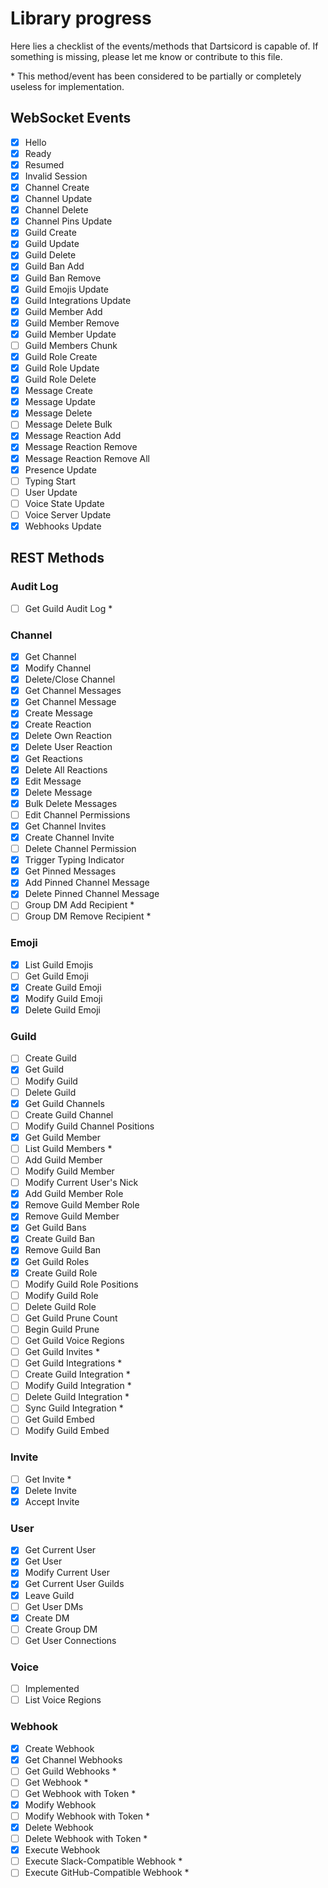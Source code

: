 # Library progress

Here lies a checklist of the events/methods that Dartsicord is capable of.
If something is missing, please let me know or contribute to this file.

\* This method/event has been considered to be partially or completely useless for implementation.

## WebSocket Events

- [x] Hello
- [x] Ready
- [x] Resumed
- [x] Invalid Session
- [x] Channel Create
- [x] Channel Update
- [x] Channel Delete
- [x] Channel Pins Update
- [x] Guild Create
- [x] Guild Update
- [x] Guild Delete
- [x] Guild Ban Add
- [x] Guild Ban Remove
- [x] Guild Emojis Update
- [x] Guild Integrations Update
- [x] Guild Member Add
- [x] Guild Member Remove
- [x] Guild Member Update
- [ ] Guild Members Chunk
- [x] Guild Role Create
- [x] Guild Role Update
- [x] Guild Role Delete
- [x] Message Create
- [x] Message Update
- [x] Message Delete
- [ ] Message Delete Bulk
- [x] Message Reaction Add
- [x] Message Reaction Remove
- [x] Message Reaction Remove All
- [x] Presence Update
- [ ] Typing Start
- [ ] User Update
- [ ] Voice State Update
- [ ] Voice Server Update
- [x] Webhooks Update

## REST Methods

### Audit Log

- [ ] Get Guild Audit Log \*

### Channel

- [x] Get Channel
- [x] Modify Channel
- [x] Delete/Close Channel
- [x] Get Channel Messages
- [x] Get Channel Message
- [x] Create Message
- [x] Create Reaction
- [x] Delete Own Reaction
- [x] Delete User Reaction
- [x] Get Reactions
- [x] Delete All Reactions
- [x] Edit Message
- [x] Delete Message
- [x] Bulk Delete Messages
- [ ] Edit Channel Permissions
- [x] Get Channel Invites
- [x] Create Channel Invite
- [ ] Delete Channel Permission
- [x] Trigger Typing Indicator
- [x] Get Pinned Messages
- [x] Add Pinned Channel Message
- [x] Delete Pinned Channel Message
- [ ] Group DM Add Recipient \*
- [ ] Group DM Remove Recipient \*

### Emoji

- [x] List Guild Emojis
- [ ] Get Guild Emoji
- [x] Create Guild Emoji
- [x] Modify Guild Emoji
- [x] Delete Guild Emoji

### Guild

- [ ] Create Guild
- [x] Get Guild
- [ ] Modify Guild
- [ ] Delete Guild
- [x] Get Guild Channels
- [ ] Create Guild Channel
- [ ] Modify Guild Channel Positions
- [x] Get Guild Member
- [ ] List Guild Members \*
- [ ] Add Guild Member
- [ ] Modify Guild Member
- [ ] Modify Current User's Nick
- [x] Add Guild Member Role
- [x] Remove Guild Member Role
- [x] Remove Guild Member
- [x] Get Guild Bans
- [x] Create Guild Ban
- [x] Remove Guild Ban
- [x] Get Guild Roles
- [x] Create Guild Role
- [ ] Modify Guild Role Positions
- [ ] Modify Guild Role
- [ ] Delete Guild Role
- [ ] Get Guild Prune Count
- [ ] Begin Guild Prune
- [ ] Get Guild Voice Regions
- [ ] Get Guild Invites \*
- [ ] Get Guild Integrations \*
- [ ] Create Guild Integration \*
- [ ] Modify Guild Integration \*
- [ ] Delete Guild Integration \*
- [ ] Sync Guild Integration \*
- [ ] Get Guild Embed
- [ ] Modify Guild Embed

### Invite

- [ ] Get Invite \*
- [x] Delete Invite
- [x] Accept Invite

### User

- [x] Get Current User
- [x] Get User
- [x] Modify Current User
- [x] Get Current User Guilds
- [x] Leave Guild
- [ ] Get User DMs
- [x] Create DM
- [ ] Create Group DM
- [ ] Get User Connections

### Voice

- [ ] Implemented
- [ ] List Voice Regions

### Webhook

- [x] Create Webhook
- [x] Get Channel Webhooks
- [ ] Get Guild Webhooks \*
- [ ] Get Webhook \*
- [ ] Get Webhook with Token \*
- [x] Modify Webhook
- [ ] Modify Webhook with Token \*
- [x] Delete Webhook
- [ ] Delete Webhook with Token \*
- [x] Execute Webhook
- [ ] Execute Slack-Compatible Webhook \*
- [ ] Execute GitHub-Compatible Webhook \*